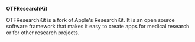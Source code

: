 **OTFResearchKit**

OTFResearchKit is a fork of Apple's ResearchKit. It is an open source software framework that makes it easy to create apps for medical research or for other research projects.
